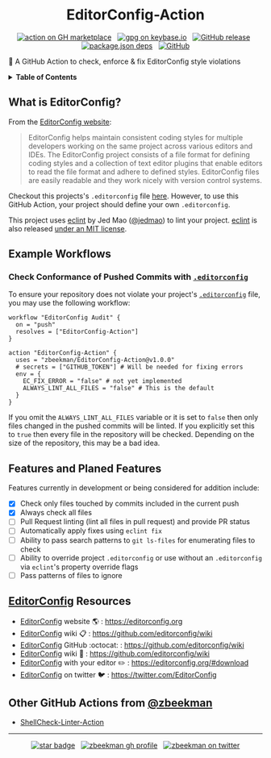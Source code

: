 <div align="center">

# EditorConfig-Action

[![action on GH marketplace][marketplace badge]][marketplace] &nbsp;
[![gpg on keybase.io][keybase badge]][keybase] &nbsp;
[![GitHub release][release badge]][latest release] &nbsp;
[![package.json deps][npm dep badge]][eclint npm] &nbsp;
[![GitHub][LICENSE badge]][LICENSE]

</div>

:mag_right: A GitHub Action to check, enforce & fix EditorConfig style violations

<details><summary><b>Table of Contents</b></summary>
<p>

<!-- markdown-toc start - Don't edit this section. Run M-x markdown-toc-refresh-toc -->

  - [What is EditorConfig?](#what-is-editorconfig)
  - [Example Workflows](#example-workflows)
    - [Check Conformance of Pushed Commits with `.editorconfig`](#check-conformance-of-pushed-commits-with-editorconfig)
  - [Features and Planed Features](#features-and-planed-features)
  - [EditorConfig Resources](#editorconfig-resources)
  - [Other GitHub Actions from @zbeekman](#other-github-actions-from-zbeekman)

<!-- markdown-toc end -->

</p>
</details>

## What is EditorConfig?

From the [EditorConfig website][EditorConfig]:
> EditorConfig helps maintain consistent coding styles for multiple developers working on the same project across
various editors and IDEs. The EditorConfig project consists of a file format for defining coding styles and a collection
of text editor plugins that enable editors to read the file format and adhere to defined styles. EditorConfig files are
easily readable and they work nicely with version control systems.

Checkout this projects's `.editorconfig` file [here][`.editorconfig`]. However, to use this GitHub Action, your project
should define your own `.editorconfig`.

This project uses [eclint] by Jed Mao ([@jedmao]) to lint your project. [eclint] is also
released [under an MIT license].

## Example Workflows

### Check Conformance of Pushed Commits with [`.editorconfig`]

To ensure your repository does not violate your project's [`.editorconfig`] file, you may use the
following workflow:

```workflow
workflow "EditorConfig Audit" {
  on = "push"
  resolves = ["EditorConfig-Action"]
}

action "EditorConfig-Action" {
  uses = "zbeekman/EditorConfig-Action@v1.0.0"
  # secrets = ["GITHUB_TOKEN"] # Will be needed for fixing errors
  env = {
    EC_FIX_ERROR = "false" # not yet implemented
    ALWAYS_LINT_ALL_FILES = "false" # This is the default
  }
}
```

If you omit the  `ALWAYS_LINT_ALL_FILES` variable or it is set to `false` then only files changed in
the pushed commits will be linted. If you explicitly set this to `true` then every file in the
repository will be checked. Depending on the size of the repository, this may be a bad idea.

## Features and Planed Features

Features currently in development or being considered for addition include:

  - [x] Check only files touched by commits included in the current push
  - [x] Always check all files
  - [ ] Pull Request linting (lint all files in pull request) and provide PR status
  - [ ] Automatically apply fixes using `eclint fix`
  - [ ] Ability to pass search patterns to `git ls-files` for enumerating files to check
  - [ ] Ability to override project `.editorconfig` or use without an `.editorconfig` via `eclint`'s property override
      flags
- [ ] Pass patterns of files to ignore

## [EditorConfig] Resources

  - [EditorConfig] website :earth_americas: : https://editorconfig.org
  - [EditorConfig] wiki :clipboard: : https://github.com/editorconfig/wiki
  - [EditorConfig] GitHub :octocat: : https://github.com/editorconfig/wiki
  - [EditorConfig] wiki :memo: : https://github.com/editorconfig/wiki
  - [EditorConfig] with your editor :pencil2: : https://editorconfig.org/#download
  - [EditorConfig] on twitter :bird: : https://twitter.com/EditorConfig

## Other GitHub Actions from [@zbeekman]

  - [ShellCheck-Linter-Action]

---

<div align="center">

[![star badge][star badge]][star] &nbsp;
[![zbeekman gh profile][gh follow]][gh profile] &nbsp;
[![zbeekman on twitter][twitter badge]][twitter]

</div>

[EditorConfig]: https://editorconfig.org
[eclint]: https://github.com/jedmao/eclint
[@jedmao]: https://github.com/jedmao
[@zbeekman]: https://github.com/zbeekman
[under an MIT license]: https://github.com/jedmao/eclint/blob/master/LICENSE
[`.editorconfig`]: https://github.com/zbeekman/EditorConfig-Action/blob/master/.editorconfig
[ShellCheck-Linter-Action]: https://github.com/marketplace/actions/shellcheck-linter-action

<!--
Badges and local links
-->
[marketplace badge]: https://img.shields.io/badge/GitHub-Marketplace-lightblue.svg
[marketplace]: https://github.com/marketplace/actions/editorconfig-action
[LICENSE badge]: https://img.shields.io/github/license/zbeekman/EditorConfig-Action.svg
[LICENSE]: https://github.com/zbeekman/EditorConfig-Action/blob/master/LICENSE
[release badge]: https://img.shields.io/github/release/zbeekman/EditorConfig-Action.svg
[latest release]: https://github.com/zbeekman/EditorConfig-Action/releases/latest
[npm dep badge]:
https://img.shields.io/github/package-json/dependency-version/zbeekman/EditorConfig-Action/eclint.svg
[eclint npm]: https://www.npmjs.com/package/eclint
[keybase badge]: https://img.shields.io/keybase/pgp/zbeekman.svg
[keybase]: https://keybase.io/zbeekman
[twitter badge]: https://img.shields.io/twitter/follow/zbeekman.svg?style=social
[twitter]: https://twitter.com/intent/follow?screen_name=zbeekman
[star badge]: https://img.shields.io/github/stars/zbeekman/EditorConfig-Action.svg?style=social
[star]: https://github.com/zbeekman/EditorConfig-Action
[gh follow]: https://img.shields.io/github/followers/zbeekman.svg?style=social
[gh profile]: https://github.com/zbeekman
